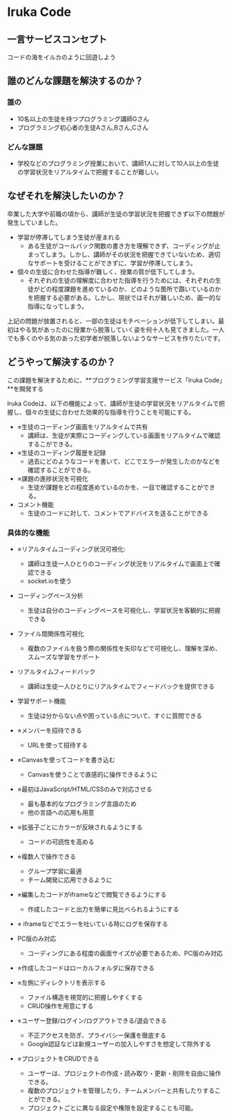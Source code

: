 # Iruka Code

## 一言サービスコンセプト
コードの海をイルカのように回遊しよう


## 誰のどんな課題を解決するのか？

### 誰の
- 10名以上の生徒を持つプログラミング講師Gさん
- プログラミング初心者の生徒Aさん,Bさん,Cさん

### どんな課題
- 学校などのプログラミング授業において、講師1人に対して10人以上の生徒の学習状況をリアルタイムで把握することが難しい。

## なぜそれを解決したいのか？
卒業した大学や前職の頃から、講師が生徒の学習状況を把握できず以下の問題が発生していました。

- 学習が停滞してしまう生徒が産まれる
    - ある生徒がコールバック関数の書き方を理解できず、コーディングが止まってしまう。しかし、講師がその状況を把握できていないため、適切なサポートを受けることができずに、学習が停滞してしまう。
- 個々の生徒に合わせた指導が難しく、授業の質が低下してしまう。
    - それぞれの生徒の理解度に合わせた指導を行うためには、それぞれの生徒がどの程度課題を進めているのか、どのような箇所で躓いているのかを把握する必要がある。しかし、現状ではそれが難しいため、画一的な指導になってしまう。

上記の問題が放置されると、一部の生徒はモチベーションが低下してしまい。最初はやる気があったのに授業から脱落していく姿を何十人も見てきました。一人でも多くのやる気のあった初学者が脱落しないようなサービスを作りたいです。

## どうやって解決するのか？
この課題を解決するために、**プログラミング学習支援サービス「Iruka Code」**を開発する

Iruka Codeは、以下の機能によって、講師が生徒の学習状況をリアルタイムで把握し、個々の生徒に合わせた効果的な指導を行うことを可能にする。

- ⭐︎生徒のコーディング画面をリアルタイムで共有
  - 講師は、生徒が実際にコーディングしている画面をリアルタイムで確認するこができる。
- ⭐︎生徒のコーディング履歴を記録
  - 過去にどのようなコードを書いて、どこでエラーが発生したのかなどを確認することができる。
- ⭐︎課題の進捗状況を可視化
  - 生徒が課題をどの程度進めているのかを、一目で確認することができる。
- コメント機能
  - 生徒のコードに対して、コメントでアドバイスを送ることができる

### 具体的な機能
- ⭐︎リアルタイムコーディング状況可視化:
    - 講師は生徒一人ひとりのコーディング状況をリアルタイムで画面上で確認できる
    - socket.ioを使う

- コーディングペース分析
    - 生徒は自分のコーディングペースを可視化し、学習状況を客観的に把握できる

- ファイル間関係性可視化
    - 複数のファイルを扱う際の関係性を矢印などで可視化し、理解を深め、スムーズな学習をサポート

- リアルタイムフィードバック
    - 講師は生徒一人ひとりにリアルタイムでフィードバックを提供できる

- 学習サポート機能
    - 生徒は分からない点や困っている点について、すぐに質問できる

- ⭐︎メンバーを招待できる
    - URLを使って招待する

- ⭐︎Canvasを使ってコードを書き込む
    - Canvasを使うことで直感的に操作できるように

- ⭐︎最初はJavaScript/HTML/CSSのみで対応させる
    - 最も基本的なプログラミング言語のため
    - 他の言語への応用も用意

- ⭐︎拡張子ごとにカラーが反映されるようにする
    - コードの可読性を高める

- ⭐︎複数人で操作できる
    - グループ学習に最適
    - チーム開発に応用できるように

- ⭐︎編集したコードがiframeなどで閲覧できるようにする
    - 作成したコードと出力を簡単に見比べられるようにする

- ⭐︎ iframeなどでエラーを吐いている時にログを保存する

- PC版のみ対応
    - コーディングにある程度の画面サイズが必要であるため、PC版のみ対応

- ⭐︎作成したコードはローカルフォルダに保存できる

- ⭐︎左側にディレクトリを表示する
    - ファイル構造を視覚的に把握しやすくする
    - CRUD操作を用意にする

- ⭐︎ユーザー登録/ログイン/ログアウトできる/退会できる
    - 不正アクセスを防ぎ、プライバシー保護を徹底する
    - Google認証などは新規ユーザーの加入しやすさを想定して除外する

- ⭐︎プロジェクトをCRUDできる
    - ユーザーは、プロジェクトの作成・読み取り・更新・削除を自由に操作できる。
    - 複数のプロジェクトを管理したり、チームメンバーと共有したりすることができる。
    - プロジェクトごとに異なる設定や権限を設定することも可能。

